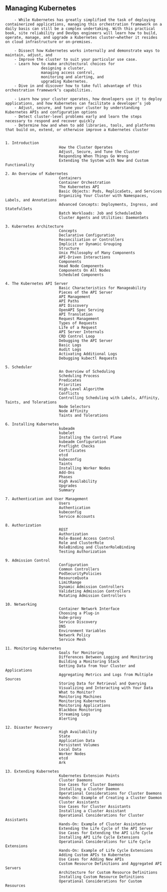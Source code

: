 
## Managing Kubernetes 

        - While Kubernetes has greatly simplified the task of deploying containerized applications, managing this orchestration framework on a daily basis can still be a complex undertaking. With this practical book, site reliability and DevOps engineers will learn how to build, operate, manage, and upgrade a Kubernetes cluster—whether it resides on cloud infrastructure or on-premises.

        - Dissect how Kubernetes works internally and demonstrate ways to maintain, adjust, and 
        - Improve the cluster to suit your particular use case. 
        - Learn how to make architectural choices for 
                    designing a cluster, 
                    managing access control, 
                    monitoring and alerting, and 
                    upgrading Kubernetes. 
        - Dive in and discover how to take full advantage of this orchestration framework’s capabilities.

        - Learn how your cluster operates, how developers use it to deploy applications, and how Kubernetes can facilitate a developer’s job
        - Adjust, secure, and tune your cluster by understanding Kubernetes APIs and configuration options
        - Detect cluster-level problems early and learn the steps necessary to respond and recover quickly
        - Determine how and when to add libraries, tools, and platforms that build on, extend, or otherwise improve a Kubernetes cluster

```

1. Introduction
                        How the Cluster Operates
                        Adjust, Secure, and Tune the Cluster
                        Responding When Things Go Wrong
                        Extending the System with New and Custom Functionality
 
2. An Overview of Kubernetes
                        Containers
                        Container Orchestration
                        The Kubernetes API
                        Basic Objects: Pods, ReplicaSets, and Services
                        Organizing Your Cluster with Namespaces, Labels, and Annotations
                        Advanced Concepts: Deployments, Ingress, and StatefulSets
                        Batch Workloads: Job and ScheduledJob
                        Cluster Agents and Utilities: DaemonSets

3. Kubernetes Architecture
                        Concepts
                        Declarative Configuration
                        Reconciliation or Controllers
                        Implicit or Dynamic Grouping
                        Structure
                        Unix Philosophy of Many Components
                        API-Driven Interactions
                        Components
                        Head Node Components
                        Components On All Nodes
                        Scheduled Components

4. The Kubernetes API Server
                        Basic Characteristics for Manageability
                        Pieces of the API Server
                        API Management
                        API Paths
                        API Discovery
                        OpenAPI Spec Serving
                        API Translation
                        Request Management
                        Types of Requests
                        Life of a Request
                        API Server Internals
                        CRD Control Loop
                        Debugging the API Server
                        Basic Logs
                        Audit Logs
                        Activating Additional Logs
                        Debugging kubectl Requests

5. Scheduler
                        An Overview of Scheduling
                        Scheduling Process
                        Predicates
                        Priorities
                        High-Level Algorithm
                        Conflicts
                        Controlling Scheduling with Labels, Affinity, Taints, and Tolerations
                        Node Selectors
                        Node Affinity
                        Taints and Tolerations

6. Installing Kubernetes
                        kubeadm
                        kubelet
                        Installing the Control Plane
                        kubeadm Configuration
                        Preflight Checks
                        Certificates
                        etcd
                        kubeconfig
                        Taints
                        Installing Worker Nodes
                        Add-Ons
                        Phases
                        High Availability
                        Upgrades
                        Summary

7. Authentication and User Management
                        Users
                        Authentication
                        kubeconfig
                        Service Accounts

8. Authorization
                        REST
                        Authorization
                        Role-Based Access Control
                        Role and ClusterRole
                        RoleBinding and ClusterRoleBinding
                        Testing Authorization

9. Admission Control
                        Configuration
                        Common Controllers
                        PodSecurityPolicies
                        ResourceQuota
                        LimitRange
                        Dynamic Admission Controllers
                        Validating Admission Controllers
                        Mutating Admission Controllers

10. Networking
                        Container Network Interface
                        Choosing a Plug-in
                        kube-proxy
                        Service Discovery
                        DNS
                        Environment Variables
                        Network Policy
                        Service Mesh

11. Monitoring Kubernetes
                        Goals for Monitoring
                        Differences Between Logging and Monitoring
                        Building a Monitoring Stack
                        Getting Data from Your Cluster and Applications
                        Aggregating Metrics and Logs from Multiple Sources
                        Storing Data for Retrieval and Querying
                        Visualizing and Interacting with Your Data
                        What to Monitor?
                        Monitoring Machines
                        Monitoring Kubernetes
                        Monitoring Applications
                        Blackbox Monitoring
                        Streaming Logs
                        Alerting

12. Disaster Recovery
                        High Availability
                        State
                        Application Data
                        Persistent Volumes
                        Local Data
                        Worker Nodes
                        etcd
                        Ark

13. Extending Kubernetes
                        Kubernetes Extension Points
                        Cluster Daemons
                        Use Cases for Cluster Daemons
                        Installing a Cluster Daemon
                        Operational Considerations for Cluster Daemons
                        Hands-On: Example of Creating a Cluster Daemon
                        Cluster Assistants
                        Use Cases for Cluster Assistants
                        Installing a Cluster Assistant
                        Operational Considerations for Cluster Assistants
                        Hands-On: Example of Cluster Assistants
                        Extending the Life Cycle of the API Server
                        Use Cases for Extending the API Life Cycle
                        Installing API Life Cycle Extensions
                        Operational Considerations for Life Cycle Extensions
                        Hands-On: Example of Life Cycle Extensions
                        Adding Custom APIs to Kubernetes
                        Use Cases for Adding New APIs
                        Custom Resource Definitions and Aggregated API Servers
                        Architecture for Custom Resource Definitions
                        Installing Custom Resource Definitions
                        Operational Considerations for Custom Resources